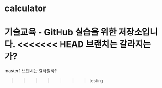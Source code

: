 # calculator
기술교육 - GitHub 실습을 위한 저장소입니다.
<<<<<<< HEAD
브랜치는 갈라지는가?
=======
master? 브랜치는 갈라질까?
>>>>>>> testing

